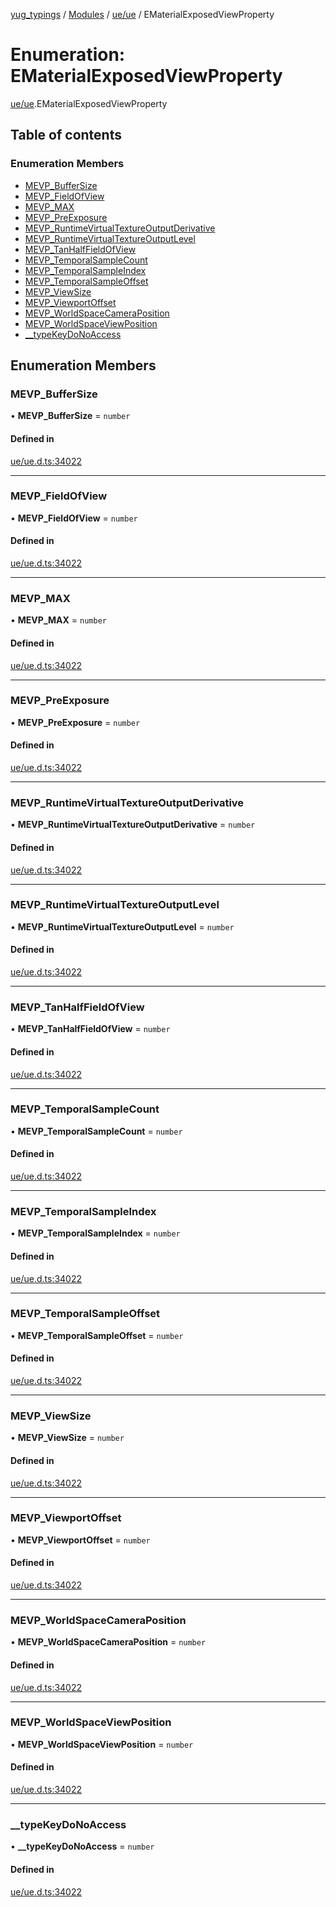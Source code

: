 [yug_typings](../README.md) / [Modules](../modules.md) / [ue/ue](../modules/ue_ue.md) / EMaterialExposedViewProperty

# Enumeration: EMaterialExposedViewProperty

[ue/ue](../modules/ue_ue.md).EMaterialExposedViewProperty

## Table of contents

### Enumeration Members

- [MEVP\_BufferSize](ue_ue.EMaterialExposedViewProperty.md#mevp_buffersize)
- [MEVP\_FieldOfView](ue_ue.EMaterialExposedViewProperty.md#mevp_fieldofview)
- [MEVP\_MAX](ue_ue.EMaterialExposedViewProperty.md#mevp_max)
- [MEVP\_PreExposure](ue_ue.EMaterialExposedViewProperty.md#mevp_preexposure)
- [MEVP\_RuntimeVirtualTextureOutputDerivative](ue_ue.EMaterialExposedViewProperty.md#mevp_runtimevirtualtextureoutputderivative)
- [MEVP\_RuntimeVirtualTextureOutputLevel](ue_ue.EMaterialExposedViewProperty.md#mevp_runtimevirtualtextureoutputlevel)
- [MEVP\_TanHalfFieldOfView](ue_ue.EMaterialExposedViewProperty.md#mevp_tanhalffieldofview)
- [MEVP\_TemporalSampleCount](ue_ue.EMaterialExposedViewProperty.md#mevp_temporalsamplecount)
- [MEVP\_TemporalSampleIndex](ue_ue.EMaterialExposedViewProperty.md#mevp_temporalsampleindex)
- [MEVP\_TemporalSampleOffset](ue_ue.EMaterialExposedViewProperty.md#mevp_temporalsampleoffset)
- [MEVP\_ViewSize](ue_ue.EMaterialExposedViewProperty.md#mevp_viewsize)
- [MEVP\_ViewportOffset](ue_ue.EMaterialExposedViewProperty.md#mevp_viewportoffset)
- [MEVP\_WorldSpaceCameraPosition](ue_ue.EMaterialExposedViewProperty.md#mevp_worldspacecameraposition)
- [MEVP\_WorldSpaceViewPosition](ue_ue.EMaterialExposedViewProperty.md#mevp_worldspaceviewposition)
- [\_\_typeKeyDoNoAccess](ue_ue.EMaterialExposedViewProperty.md#__typekeydonoaccess)

## Enumeration Members

### MEVP\_BufferSize

• **MEVP\_BufferSize** = `number`

#### Defined in

[ue/ue.d.ts:34022](https://github.com/YugMetaverse/yug_typings/blob/25cad34/ue/ue.d.ts#L34022)

___

### MEVP\_FieldOfView

• **MEVP\_FieldOfView** = `number`

#### Defined in

[ue/ue.d.ts:34022](https://github.com/YugMetaverse/yug_typings/blob/25cad34/ue/ue.d.ts#L34022)

___

### MEVP\_MAX

• **MEVP\_MAX** = `number`

#### Defined in

[ue/ue.d.ts:34022](https://github.com/YugMetaverse/yug_typings/blob/25cad34/ue/ue.d.ts#L34022)

___

### MEVP\_PreExposure

• **MEVP\_PreExposure** = `number`

#### Defined in

[ue/ue.d.ts:34022](https://github.com/YugMetaverse/yug_typings/blob/25cad34/ue/ue.d.ts#L34022)

___

### MEVP\_RuntimeVirtualTextureOutputDerivative

• **MEVP\_RuntimeVirtualTextureOutputDerivative** = `number`

#### Defined in

[ue/ue.d.ts:34022](https://github.com/YugMetaverse/yug_typings/blob/25cad34/ue/ue.d.ts#L34022)

___

### MEVP\_RuntimeVirtualTextureOutputLevel

• **MEVP\_RuntimeVirtualTextureOutputLevel** = `number`

#### Defined in

[ue/ue.d.ts:34022](https://github.com/YugMetaverse/yug_typings/blob/25cad34/ue/ue.d.ts#L34022)

___

### MEVP\_TanHalfFieldOfView

• **MEVP\_TanHalfFieldOfView** = `number`

#### Defined in

[ue/ue.d.ts:34022](https://github.com/YugMetaverse/yug_typings/blob/25cad34/ue/ue.d.ts#L34022)

___

### MEVP\_TemporalSampleCount

• **MEVP\_TemporalSampleCount** = `number`

#### Defined in

[ue/ue.d.ts:34022](https://github.com/YugMetaverse/yug_typings/blob/25cad34/ue/ue.d.ts#L34022)

___

### MEVP\_TemporalSampleIndex

• **MEVP\_TemporalSampleIndex** = `number`

#### Defined in

[ue/ue.d.ts:34022](https://github.com/YugMetaverse/yug_typings/blob/25cad34/ue/ue.d.ts#L34022)

___

### MEVP\_TemporalSampleOffset

• **MEVP\_TemporalSampleOffset** = `number`

#### Defined in

[ue/ue.d.ts:34022](https://github.com/YugMetaverse/yug_typings/blob/25cad34/ue/ue.d.ts#L34022)

___

### MEVP\_ViewSize

• **MEVP\_ViewSize** = `number`

#### Defined in

[ue/ue.d.ts:34022](https://github.com/YugMetaverse/yug_typings/blob/25cad34/ue/ue.d.ts#L34022)

___

### MEVP\_ViewportOffset

• **MEVP\_ViewportOffset** = `number`

#### Defined in

[ue/ue.d.ts:34022](https://github.com/YugMetaverse/yug_typings/blob/25cad34/ue/ue.d.ts#L34022)

___

### MEVP\_WorldSpaceCameraPosition

• **MEVP\_WorldSpaceCameraPosition** = `number`

#### Defined in

[ue/ue.d.ts:34022](https://github.com/YugMetaverse/yug_typings/blob/25cad34/ue/ue.d.ts#L34022)

___

### MEVP\_WorldSpaceViewPosition

• **MEVP\_WorldSpaceViewPosition** = `number`

#### Defined in

[ue/ue.d.ts:34022](https://github.com/YugMetaverse/yug_typings/blob/25cad34/ue/ue.d.ts#L34022)

___

### \_\_typeKeyDoNoAccess

• **\_\_typeKeyDoNoAccess** = `number`

#### Defined in

[ue/ue.d.ts:34022](https://github.com/YugMetaverse/yug_typings/blob/25cad34/ue/ue.d.ts#L34022)

